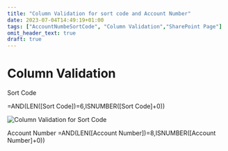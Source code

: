 ```yaml
---
title: "Column Validation for sort code and Account Number"
date: 2023-07-04T14:49:19+01:00
tags: ["AccountNumbeSortCode", "Column Validation","SharePoint Page"]
omit_header_text: true
draft: true
---
```


# Column Validation
Sort Code

=AND(LEN([Sort Code])=6,ISNUMBER([Sort Code]+0))

![Column Validation for Sort Code](../images/column-validation-sortcode-accountnumber-sharePoint/ColumnValidationSortCode.png)

Account Number
=AND(LEN([Account Number])=8,ISNUMBER([Account Number]+0))

